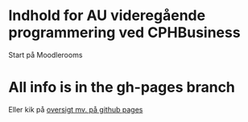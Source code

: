 # Indhold for AU videregående programmering ved CPHBusiness
Start på Moodlerooms

# All info is in the gh-pages branch

Eller kik på [oversigt mv. på github pages](https://kaspercphbusiness.github.io/advprog/)
